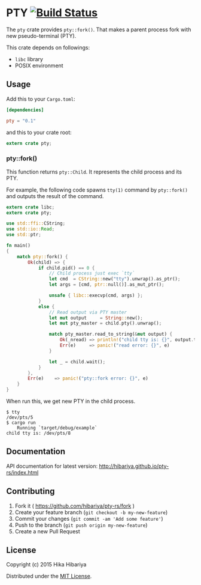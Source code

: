 # PTY [![Build Status](https://travis-ci.org/hibariya/pty-rs.svg?branch=master)](https://travis-ci.org/hibariya/pty-rs)

The `pty` crate provides `pty::fork()`. That makes a parent process fork with new pseudo-terminal (PTY).

This crate depends on followings:

* `libc` library
* POSIX environment

## Usage

Add this to your `Cargo.toml`:

```toml
[dependencies]

pty = "0.1"
```

and this to your crate root:

```rust
extern crate pty;
```

### pty::fork()

This function returns `pty::Child`. It represents the child process and its PTY.

For example, the following code spawns `tty(1)` command by `pty::fork()` and outputs the result of the command.

```rust
extern crate libc;
extern crate pty;

use std::ffi::CString;
use std::io::Read;
use std::ptr;

fn main()
{
    match pty::fork() {
        Ok(child) => {
            if child.pid() == 0 {
                // Child process just exec `tty`
                let cmd  = CString::new("tty").unwrap().as_ptr();
                let args = [cmd, ptr::null()].as_mut_ptr();

                unsafe { libc::execvp(cmd, args) };
            }
            else {
                // Read output via PTY master
                let mut output     = String::new();
                let mut pty_master = child.pty().unwrap();

                match pty_master.read_to_string(&mut output) {
                    Ok(_nread) => println!("child tty is: {}", output.trim()),
                    Err(e)     => panic!("read error: {}", e)
                }

                let _ = child.wait();
            }
        },
        Err(e)    => panic!("pty::fork error: {}", e)
    }
}
```

When run this, we get new PTY in the child process.

```
$ tty
/dev/pts/5
$ cargo run
    Running `target/debug/example`
child tty is: /dev/pts/8
```

## Documentation

API documentation for latest version: http://hibariya.github.io/pty-rs/index.html

## Contributing

1. Fork it ( https://github.com/hibariya/pty-rs/fork )
2. Create your feature branch (`git checkout -b my-new-feature`)
3. Commit your changes (`git commit -am 'Add some feature'`)
4. Push to the branch (`git push origin my-new-feature`)
5. Create a new Pull Request

## License

Copyright (c) 2015 Hika Hibariya

Distributed under the [MIT License](LICENSE.txt).
